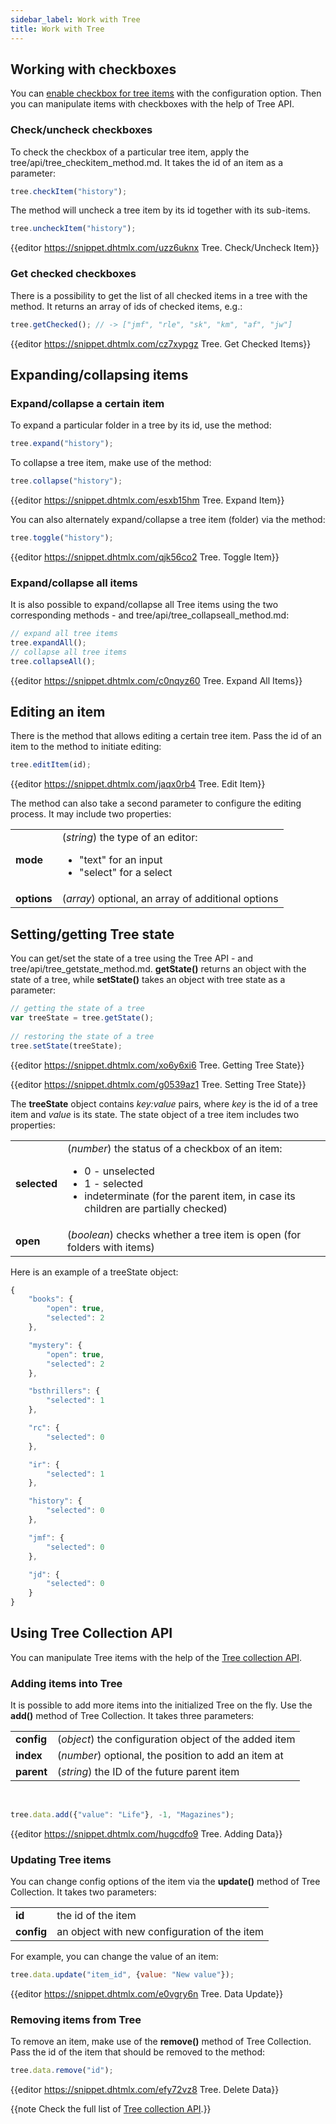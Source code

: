 ```yaml
---
sidebar_label: Work with Tree
title: Work with Tree
---          
```


Working with checkboxes
-------------------



You can [enable checkbox for tree items](tree/configuration.md#checkboxesforitems) with the [](tree/api/tree_checkbox_config.md) configuration option. Then you can manipulate items with checkboxes with the help of Tree API.


### Check/uncheck checkboxes

To check the checkbox of a particular tree item, apply the tree/api/tree_checkitem_method.md. It takes the id of an item as a parameter:

~~~js
tree.checkItem("history");
~~~

The [](tree/api/tree_uncheckitemnew_method.md) method will uncheck a tree item by its id together with its sub-items. 

~~~js
tree.uncheckItem("history");
~~~

{{editor	https://snippet.dhtmlx.com/uzz6uknx	Tree. Check/Uncheck Item}}

### Get checked checkboxes

There is a possibility to get the list of all checked items in a tree with the [](tree/api/tree_getchecked_method.md) method. It returns an array of ids of checked items, e.g.:

~~~js
tree.getChecked(); // -> ["jmf", "rle", "sk", "km", "af", "jw"]
~~~

{{editor	https://snippet.dhtmlx.com/cz7xypgz	Tree. Get Checked Items}}

Expanding/collapsing items
------------------

### Expand/collapse a certain item

To expand a particular folder in a tree by its id, use the [](tree/api/tree_expand_method.md) method:

~~~js
tree.expand("history");
~~~

To collapse a tree item, make use of the [](tree/api/tree_collapse_method.md) method:

~~~js
tree.collapse("history");
~~~

{{editor	https://snippet.dhtmlx.com/esxb15hm	Tree. Expand Item}}


You can also alternately expand/collapse a tree item (folder) via the [](tree/api/tree_toggle_method.md) method:

~~~js
tree.toggle("history");
~~~

{{editor	https://snippet.dhtmlx.com/qjk56co2	Tree. Toggle Item}}

### Expand/collapse all items

It is also possible to expand/collapse all Tree items using the two corresponding methods - [](tree/api/tree_expandall_method.md) and tree/api/tree_collapseall_method.md:

~~~js
// expand all tree items
tree.expandAll();
// collapse all tree items
tree.collapseAll();
~~~

{{editor	https://snippet.dhtmlx.com/c0nqyz60	Tree. Expand All Items}}

Editing an item
-------------------

There is the [](tree/api/tree_edititem_method.md) method that allows editing a certain tree item. Pass the id of an item to the method to initiate editing:

~~~js
tree.editItem(id);
~~~

{{editor	https://snippet.dhtmlx.com/jaqx0rb4	Tree. Edit Item}}

The method can also take a second parameter to configure the editing process. It may include two properties:

<table class="webixdoc_links">
	<tbody>
        <tr>
			<td class="webixdoc_links0"><b>mode</b></td>
			<td>(<i>string</i>) the type of an editor:
				<ul><li>"text" for an input</li>
				<li>"select" for a select</li></ul>
			</td>
		</tr>
		<tr>
			<td class="webixdoc_links0"><b>options</b></td>
			<td>(<i>array</i>) optional, an array of additional options</td>
		</tr>
    </tbody>
</table>

Setting/getting Tree state
-------------------

You can get/set the state of a tree using the Tree API - [](tree/api/tree_setstate_method.md) and tree/api/tree_getstate_method.md. **getState()** returns an object with the state of a tree, while **setState()** takes an
object with tree state as a parameter:

~~~js
// getting the state of a tree
var treeState = tree.getState();
 
// restoring the state of a tree
tree.setState(treeState);
~~~

{{editor	https://snippet.dhtmlx.com/xo6y6xi6	Tree. Getting Tree State}}

{{editor	https://snippet.dhtmlx.com/g0539az1	Tree. Setting Tree State}}

The **treeState** object contains *key:value* pairs, where *key* is the id of a tree item and *value* is its state. The state object of a tree item includes two properties:

<table class="webixdoc_links">
	<tbody>
        <tr>
			<td class="webixdoc_links0"><b>selected</b></td>
			<td>(<i>number</i>) the status of a checkbox of an item: 
				<ul>
					<li>0 - unselected </li>
					<li>1 - selected  </li>
					<li>indeterminate (for the parent item, in case its children are partially checked) </li>
				</ul>
			</td>
		</tr>
		<tr>
			<td class="webixdoc_links0"><b>open</b></td>
			<td>(<i>boolean</i>) checks whether a tree item is open (for folders with items)</td>
		</tr>
    </tbody>
</table>

Here is an example of a treeState object:

~~~js
{
	"books": {
		"open": true,
		"selected": 2
	},

	"mystery": {
		"open": true,
		"selected": 2
	},

	"bsthrillers": {
		"selected": 1
	},

	"rc": {
		"selected": 0
	},

	"ir": {
		"selected": 1
	},

	"history": {
		"selected": 0
	},

	"jmf": {
		"selected": 0
	},

	"jd": {
		"selected": 0
	}
}
~~~

Using Tree Collection API
---------------------------

You can manipulate Tree items with the help of the [Tree collection API](tree_collection/api/refs/treecollection.md).

### Adding items into Tree

It is possible to add more items into the initialized Tree on the fly. Use the **add()** method of Tree Collection. It takes three parameters:

<table class="webixdoc_links">
	<tbody>
        <tr>
			<td class="webixdoc_links0"><b>config</b></td>
			<td>(<i>object</i>) the configuration object of the added item</td>
		</tr>
		<tr>
			<td class="webixdoc_links0"><b>index</b></td>
			<td>(<i>number</i>) optional, the position to add an item at</td>
		</tr>
		<tr>
			<td class="webixdoc_links0"><b>parent</b></td>
			<td>(<i>string</i>) the ID of the future parent item</td>
		</tr>
    </tbody>
</table>
<br/>

~~~js
tree.data.add({"value": "Life"}, -1, "Magazines");
~~~

{{editor	https://snippet.dhtmlx.com/hugcdfo9	Tree. Adding Data}}

### Updating Tree items

You can change config options of the item via the **update()** method of Tree Collection. It takes two parameters:

<table class="webixdoc_links">
	<tbody>
        <tr>
			<td class="webixdoc_links0"><b>id</b></td>
			<td>the id of the item</td>
		</tr>
		<tr>
			<td class="webixdoc_links0"><b>config</b></td>
			<td>an object with new configuration of the item</td>
		</tr>
    </tbody>
</table>

For example, you can change the value of an item:

~~~js
tree.data.update("item_id", {value: "New value"});
~~~

{{editor	https://snippet.dhtmlx.com/e0vgry6n	Tree. Data Update}}

### Removing items from Tree 

To remove an item, make use of the **remove()** method of Tree Collection. Pass the id of the item that should be removed to the method:

~~~js
tree.data.remove("id");
~~~

{{editor	https://snippet.dhtmlx.com/efy72vz8	Tree. Delete Data}}


{{note Check the full list of [Tree collection API](tree_collection/api/refs/treecollection.md).}}


